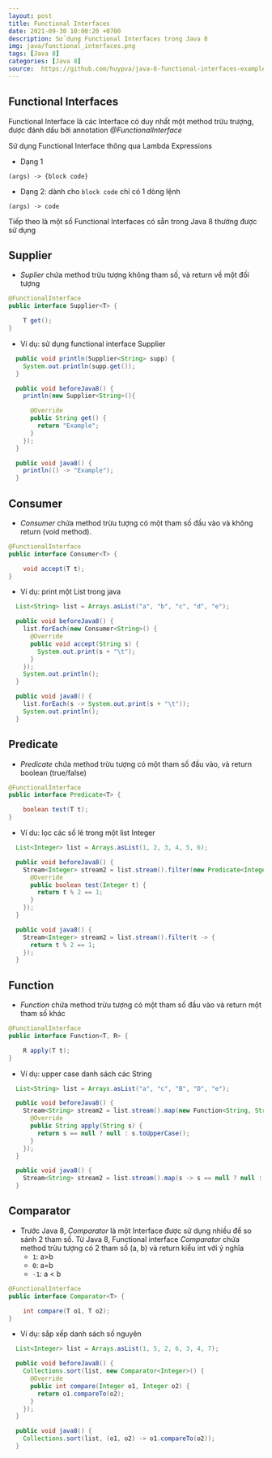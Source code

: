 ```yaml
---
layout: post
title: Functional Interfaces
date: 2021-09-30 10:00:20 +0700
description: Sử dụng Functional Interfaces trong Java 8
img: java/functional_interfaces.png
tags: [Java 8]
categories: [Java 8]
source:  https://github.com/huypva/java-8-functional-interfaces-example
---
```


## Functional Interfaces

Functional Interface là các Interface có duy nhất một method trừu trượng, được đánh dấu bởi annotation *@FunctionalInterface*

Sử dụng Functional Interface thông qua Lambda Expressions

- Dạng 1

```
(args) -> {block code}
```

- Dạng 2: dành cho `block code` chỉ có 1 dòng lệnh

```
(args) -> code
```

Tiếp theo là một số Functional Interfaces có sẵn trong Java 8 thường được sử dụng

## Supplier

- *Suplier* chứa method trừu tượng không tham số, và return về một đối tượng

```java
@FunctionalInterface
public interface Supplier<T> {

    T get();
}
```

- Ví dụ: sử dụng functional interface Supplier

```java
  public void println(Supplier<String> supp) {
    System.out.println(supp.get());
  }

  public void beforeJava8() {
    println(new Supplier<String>(){

      @Override
      public String get() {
        return "Example";
      }
    });
  }

  public void java8() {
    println(() -> "Example");
  }
```

## Consumer

- *Consumer* chứa method trừu tượng có một tham số đầu vào và không return (void method). 

```java
@FunctionalInterface
public interface Consumer<T> {

    void accept(T t);
}
```

- Ví dụ: print một List trong java

```java
  List<String> list = Arrays.asList("a", "b", "c", "d", "e");

  public void beforeJava8() {
    list.forEach(new Consumer<String>() {
      @Override
      public void accept(String s) {
        System.out.print(s + "\t");
      }
    });
    System.out.println();
  }

  public void java8() {
    list.forEach(s -> System.out.print(s + "\t"));
    System.out.println();
  }
```

## Predicate

- *Predicate* chứa method trừu tượng có một tham số đầu vào, và return boolean (true/false)

```java
@FunctionalInterface
public interface Predicate<T> {

    boolean test(T t);
}
```

- Ví du: lọc các số lẻ trong một list Integer

```java
  List<Integer> list = Arrays.asList(1, 2, 3, 4, 5, 6);

  public void beforeJava8() {
    Stream<Integer> stream2 = list.stream().filter(new Predicate<Integer>() {
      @Override
      public boolean test(Integer t) {
        return t % 2 == 1;
      }
    });
  }

  public void java8() {
    Stream<Integer> stream2 = list.stream().filter(t -> {
      return t % 2 == 1;
    });
  }
```

## Function

- *Function* chứa method trừu tượng có một tham số đầu vào và return một tham số khác

```java
@FunctionalInterface
public interface Function<T, R> {

    R apply(T t);
}
```

- Ví dụ: upper case danh sách các String

```java
  List<String> list = Arrays.asList("a", "c", "B", "D", "e");

  public void beforeJava8() {
    Stream<String> stream2 = list.stream().map(new Function<String, String>() {
      @Override
      public String apply(String s) {
        return s == null ? null : s.toUpperCase();
      }
    });
  }

  public void java8() {
    Stream<String> stream2 = list.stream().map(s -> s == null ? null : s.toUpperCase());
  }
```

## Comparator

- Trước Java 8, *Comparator* là một Interface được sử dụng nhiều để so sánh 2 tham số. 
Từ Java 8, Functional interface *Comparator* chứa method trừu tượng có 2 tham số (a, b) và return kiểu int với ý nghĩa
    - `1`: a>b
    - `0`: a=b
    - `-1`: a < b

```java
@FunctionalInterface
public interface Comparator<T> {

    int compare(T o1, T o2);
}
```

- Ví dụ: sắp xếp danh sách số nguyên

```java
  List<Integer> list = Arrays.asList(1, 5, 2, 6, 3, 4, 7);

  public void beforeJava8() {
    Collections.sort(list, new Comparator<Integer>() {
      @Override
      public int compare(Integer o1, Integer o2) {
        return o1.compareTo(o2);
      }
    });
  }

  public void java8() {
    Collections.sort(list, (o1, o2) -> o1.compareTo(o2));
  }
```